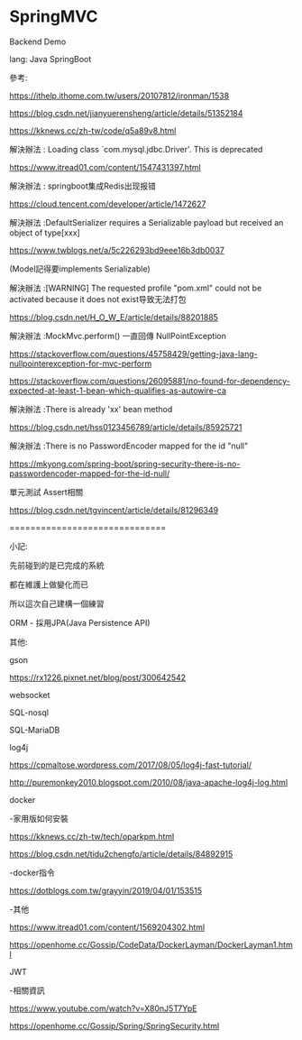 # SpringMVC
Backend Demo 

lang:
Java SpringBoot

參考:

https://ithelp.ithome.com.tw/users/20107812/ironman/1538

https://blog.csdn.net/jianyuerensheng/article/details/51352184

https://kknews.cc/zh-tw/code/q5a89v8.html

解決辦法 : Loading class `com.mysql.jdbc.Driver'. This is deprecated

https://www.itread01.com/content/1547431397.html

解決辦法 : springboot集成Redis出现报错

https://cloud.tencent.com/developer/article/1472627

解決辦法 :DefaultSerializer requires a Serializable payload but received an object of type[xxx]

https://www.twblogs.net/a/5c226293bd9eee16b3db0037

(Model記得要implements Serializable)

解決辦法 :[WARNING] The requested profile "pom.xml" could not be activated because it does not exist导致无法打包

https://blog.csdn.net/H_O_W_E/article/details/88201885

解決辦法 :MockMvc.perform() 一直回傳 NullPointException

https://stackoverflow.com/questions/45758429/getting-java-lang-nullpointerexception-for-mvc-perform

https://stackoverflow.com/questions/26095881/no-found-for-dependency-expected-at-least-1-bean-which-qualifies-as-autowire-ca

解決辦法 :There is already 'xx' bean method

https://blog.csdn.net/hss0123456789/article/details/85925721

解決辦法 :There is no PasswordEncoder mapped for the id "null"

https://mkyong.com/spring-boot/spring-security-there-is-no-passwordencoder-mapped-for-the-id-null/

單元測試 Assert相關

https://blog.csdn.net/tgvincent/article/details/81296349

==============================

小記:

先前碰到的是已完成的系統

都在維護上做變化而已

所以這次自己建構一個練習

ORM - 採用JPA(Java Persistence API)

其他:

gson

https://rx1226.pixnet.net/blog/post/300642542

websocket



SQL-nosql

SQL-MariaDB

log4j

https://cpmaltose.wordpress.com/2017/08/05/log4j-fast-tutorial/

http://puremonkey2010.blogspot.com/2010/08/java-apache-log4j-log.html

docker 

-家用版如何安裝

https://kknews.cc/zh-tw/tech/oparkpm.html

https://blog.csdn.net/tidu2chengfo/article/details/84892915

-docker指令

https://dotblogs.com.tw/grayyin/2019/04/01/153515

-其他

https://www.itread01.com/content/1569204302.html

https://openhome.cc/Gossip/CodeData/DockerLayman/DockerLayman1.html

JWT

-相關資訊

https://www.youtube.com/watch?v=X80nJ5T7YpE

https://openhome.cc/Gossip/Spring/SpringSecurity.html
